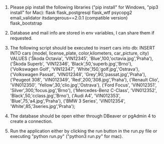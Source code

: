 1. Please pip install the following libraries ("pip install" for Windows, "pip3 install" for Mac): 
flask
flask_postgresql 
flask_wtf
psycopg2 
email_validator 
itsdangerous==2.0.1 (compatible version)
flask_bootstrap

2. Database and mail info are stored in env variables, I can share them if requested.

3. The following script should be executed to insert cars into db:
INSERT INTO cars (model, license_plate, color,kilometers, car_picture, city) VALUES
	 ('Škoda Octavia', 'VIN12345', 'Blue',100,'octavia.jpg','Praha'),
	 ('Škoda Superb', 'VIN12346', 'Black',50,'superb.jpg','Brno'),
	 ('Volkswagen Golf', 'VIN12347', 'White',150,'golf.jpg','Ostrava'),
	 ('Volkswagen Passat', 'VIN012348', 'Grey',90,'passat.jpg','Praha'),
	 ('Peugeot 308', 'VIN012349', 'Red',200,'308.jpg','Praha'),
	 ('Renault Clio', 'VIN012350', 'Yellow',30,'clio.jpg','Ostrava'),
	 ('Ford Focus', 'VIN012351', 'Silver',300,'focus.jpg','Brno'),
	 ('Mercedes-Benz C-Class', 'VIN012352', 'Black',50,'cclass.jpg','Brno'),
	 ('Audi A4', 'VIN012353', 'Blue',75,'a4.jpg','Praha'),
	 ('BMW 3 Series', 'VIN012354', 'White',85,'3series.jpg','Praha');

4. The database should be open either through DBeaver or pgAdmin 4 to create a connection.

5. Run the application either by clicking the run button in the run.py file or executing "python run.py" ("python3 run.py" for mac).
